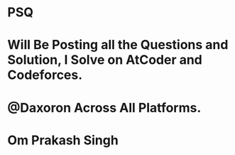 # PSQ
# Will Be Posting all the Questions and Solution, I Solve on AtCoder and Codeforces.
# @Daxoron Across All Platforms.
# Om Prakash Singh
